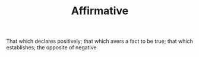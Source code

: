 ---
title: Affirmative
letter: A
permalink: "/definitions/affirmative.html"
body: That which declares positively; that which avers a fact to be true; that which
  establishes; the opposite of negative
published_at: '2018-07-07'
source: Black's Law Dictionary
layout: post
---